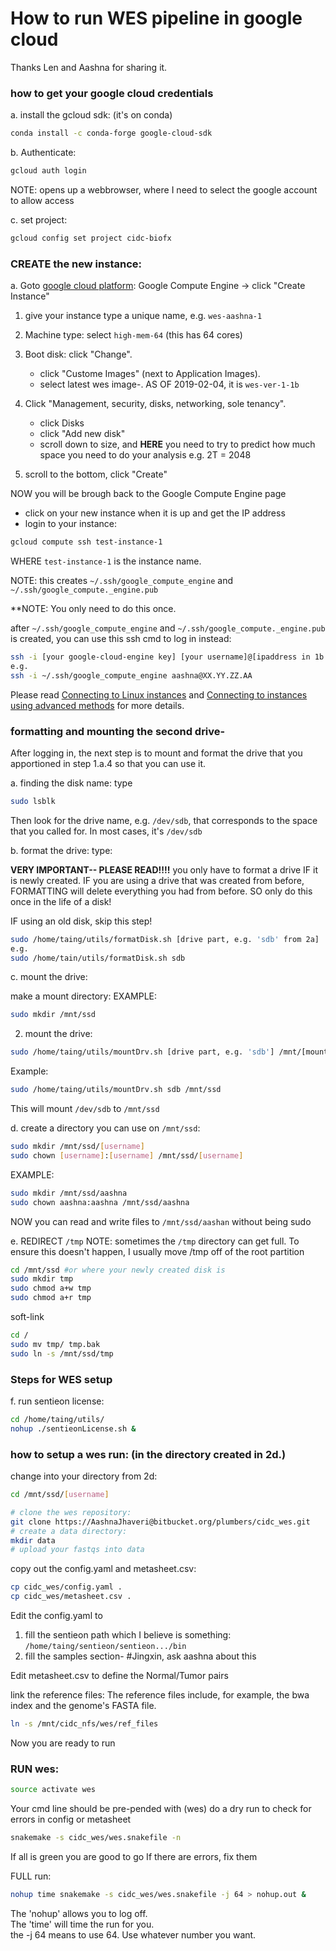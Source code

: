 
# How to run WES pipeline in google cloud

Thanks Len and Aashna for sharing it.

### how to get your google cloud credentials
   a. install the gcloud sdk: (it's on conda)
   
   ```bash
   conda install -c conda-forge google-cloud-sdk
   ```

   b. Authenticate:

   ```bash
   gcloud auth login
   ```

   NOTE: opens up a webbrowser, where I need to select the google account to allow access
   
   c. set project:

   ```bash
   gcloud config set project cidc-biofx
   ```



###  CREATE the new instance:

a. Goto [google cloud platform](https://console.cloud.google.com/): Google Compute Engine -> click "Create Instance"

1. give your instance type a unique name, e.g. `wes-aashna-1`

2. Machine type: select `high-mem-64`  (this has 64 cores)

3. Boot disk: click "Change". 
      - click "Custome Images" (next to Application Images).
      - select latest wes image-. AS OF 2019-02-04, it is `wes-ver-1-1b`
      
4. Click "Management, security, disks, networking, sole tenancy".
      - click Disks
      - click "Add new disk"
      - scroll down to size, and **HERE** you need to try to predict
      how much space you need to do your analysis e.g. 2T = 2048 

5. scroll to the bottom, click "Create"
      
NOW you will be brough back to the Google Compute Engine page

   - click on your new instance when it is up and get the IP address
   - login to your instance:

```bash
gcloud compute ssh test-instance-1
```

WHERE `test-instance-1` is the instance name.

NOTE: this creates `~/.ssh/google_compute_engine` and `~/.ssh/google_compute._engine.pub`
   
**NOTE: You only need to do this once.

after `~/.ssh/google_compute_engine` and `~/.ssh/google_compute._engine.pub` is created, you can use this ssh cmd to log in instead:
      
```bash
ssh -i [your google-cloud-engine key] [your username]@[ipaddress in 1b.]
e.g. 
ssh -i ~/.ssh/google_compute_engine aashna@XX.YY.ZZ.AA
```

Please read [Connecting to Linux instances](https://cloud.google.com/compute/docs/instances/connecting-to-instance)
and [Connecting to instances using advanced methods](https://cloud.google.com/compute/docs/instances/connecting-advanced#provide-key) for more details.

###  formatting and mounting the second drive-

After logging in, the next step is to mount and format the drive that you apportioned in step 1.a.4 so that you can use it.

a. finding the disk name: type

```bash    
sudo lsblk
```

Then look for the drive name, e.g. `/dev/sdb`, that corresponds to the  space that you called for.  In most cases, it's `/dev/sdb`
      

b. format the drive: type:

**VERY IMPORTANT-- PLEASE READ!!!!**
you only have to format a drive IF it is newly created.  IF you are using a drive that was created from before, FORMATTING will delete everything you had from
before.  SO only do this once in the life of a disk!

IF using an old disk, skip this step!
      

```bash
sudo /home/taing/utils/formatDisk.sh [drive part, e.g. 'sdb' from 2a]
e.g.
sudo /home/tain/utils/formatDisk.sh sdb
```

c. mount the drive:

make a mount directory: 
EXAMPLE:

```bash
sudo mkdir /mnt/ssd
```


2. mount the drive:

```bash
sudo /home/taing/utils/mountDrv.sh [drive part, e.g. 'sdb'] /mnt/[mount point from above]
```

Example:

```bash
sudo /home/taing/utils/mountDrv.sh sdb /mnt/ssd 
```

This will mount `/dev/sdb` to `/mnt/ssd`

d. create a directory you can use on `/mnt/ssd`:

```bash
sudo mkdir /mnt/ssd/[username] 
sudo chown [username]:[username] /mnt/ssd/[username]
```

EXAMPLE:

```bash
sudo mkdir /mnt/ssd/aashna 
sudo chown aashna:aashna /mnt/ssd/aashna
```

NOW you can read and write files to `/mnt/ssd/aashan` without being sudo

e. REDIRECT `/tmp`
NOTE: sometimes the `/tmp` directory can get full. To ensure this doesn't happen, I usually move /tmp off of the root partition


```bash
cd /mnt/ssd #or where your newly created disk is
sudo mkdir tmp
sudo chmod a+w tmp
sudo chmod a+r tmp
```

soft-link

```bash
cd /
sudo mv tmp/ tmp.bak
sudo ln -s /mnt/ssd/tmp
```


### Steps for WES setup
   f. run sentieon license:

```bash
cd /home/taing/utils/
nohup ./sentieonLicense.sh &
```

### how to setup a wes run: (in the directory created in 2d.)

change into your directory from 2d:

```bash
cd /mnt/ssd/[username]

# clone the wes repository:
git clone https://AashnaJhaveri@bitbucket.org/plumbers/cidc_wes.git
# create a data directory:
mkdir data
# upload your fastqs into data
```

copy out the config.yaml and metasheet.csv:
      
```bash
cp cidc_wes/config.yaml .
cp cidc_wes/metasheet.csv .
```

Edit the config.yaml to 

1. fill the sentieon path which I believe is something: `/home/taing/sentieon/sentieon.../bin`
2. fill the  samples section- #Jingxin, ask aashna about this
      
Edit metasheet.csv to define the Normal/Tumor pairs

link the reference files:
The reference files include, for example, the bwa index and the genome's FASTA file.
      
```bash
ln -s /mnt/cidc_nfs/wes/ref_files
```

Now you are ready to run 

### RUN wes:

```bash
source activate wes
```

Your cmd line should be pre-pended with (wes)
do a dry run to check for errors in config or metasheet

```bash
snakemake -s cidc_wes/wes.snakefile -n
```

If all is green you are good to go
If there are errors, fix them

FULL run:

```bash
nohup time snakemake -s cidc_wes/wes.snakefile -j 64 > nohup.out &
```
The 'nohup' allows you to log off.  
The 'time' will time the run for you.  
the -j 64 means to use 64.  Use whatever number you want.
      
